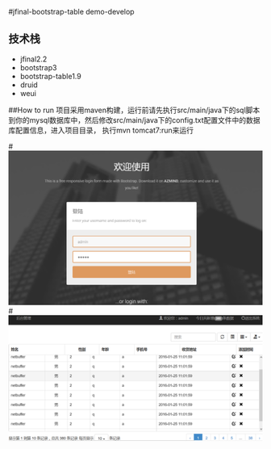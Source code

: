 #jfinal-bootstrap-table demo-develop
## 技术栈
* jfinal2.2
* bootstrap3
* bootstrap-table1.9
* druid
* weui

##How to run
项目采用maven构建，运行前请先执行src/main/java下的sql脚本到你的mysql数据库中，然后修改src/main/java下的config.txt配置文件中的数据库配置信息，进入项目目录，
执行mvn tomcat7:run来运行

#![](src/main/webapp/image/sys1.png)
#![](src/main/webapp/image/sys2.png)